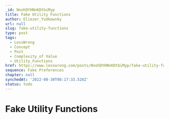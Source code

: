 ```yaml
---
_id: NnohDYHNnKDtbiMyp
title: Fake Utility Functions
author: Eliezer_Yudkowsky
url: null
slug: fake-utility-functions
type: post
tags:
  - LessWrong
  - Concept
  - Post
  - Complexity_of Value
  - Utility_Functions
href: https://www.lesswrong.com/posts/NnohDYHNnKDtbiMyp/fake-utility-functions
sequence: Fake Preferences
chapter: null
synchedAt: '2022-08-30T08:17:33.526Z'
status: todo
---
```


# Fake Utility Functions
